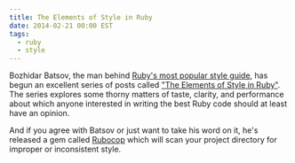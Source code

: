 ```yaml
---
title: The Elements of Style in Ruby
date: 2014-02-21 00:00 EST
tags:
  - ruby
  - style
---
```


Bozhidar Batsov, the man behind [Ruby's most popular style guide](https://github.com/bbatsov/ruby-style-guide), has begun an excellent series of posts called ["The Elements of Style in Ruby"](http://batsov.com/articles/categories/style/). The series explores some thorny matters of taste, clarity, and performance about which anyone interested in writing the best Ruby code should at least have an opinion.

<!--more-->

And if you agree with Batsov or just want to take his word on it, he's released a gem called [Rubocop](https://github.com/bbatsov/rubocop) which will scan your project directory for improper or inconsistent style.
